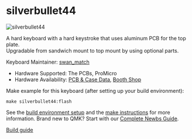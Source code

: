 # silverbullet44

![silverbullet44](https://cdn-ak.f.st-hatena.com/images/fotolife/s/swan_match/20191017/20191017020317.jpg)

A hard keyboard with a hard keystroke that uses aluminum PCB for the top plate.  
Upgradable from sandwich mount to top mount by using optional parts.

Keyboard Maintainer: [swan_match](https://github.com/swanmatch/)  
* Hardware Supported: The PCBs, ProMicro  
* Hardware Availability: [PCB & Case Data](https://github.com/swanmatch/silverbullet44), [Booth Shop](https://swanmatch.booth.pm/items/1561270)

Make example for this keyboard (after setting up your build environment):

    make silverbullet44:flash

See the [build environment setup](https://docs.qmk.fm/#/getting_started_build_tools) and the [make instructions](https://docs.qmk.fm/#/getting_started_make_guide) for more information. Brand new to QMK? Start with our [Complete Newbs Guide](https://docs.qmk.fm/#/newbs).

[Build guide](https://swanmatch.github.io/silverbullet44/)

